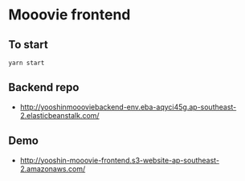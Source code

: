 # Mooovie frontend

## To start
```
yarn start
```

## Backend repo
- http://yooshinmoooviebackend-env.eba-aqyci45g.ap-southeast-2.elasticbeanstalk.com/

## Demo
- http://yooshin-mooovie-frontend.s3-website-ap-southeast-2.amazonaws.com/
